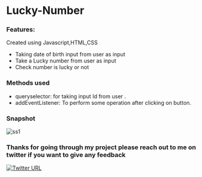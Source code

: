# Lucky-Number

### Features:
Created using Javascript,HTML,CSS

-  Taking date of birth input from user as input
-  Take a Lucky number from user as input
-  Check number is lucky or not 

### Methods used

-   queryselector: for taking input Id from user .
-   addEventListener: To perform some operation after clicking on button.


### Snapshot

![ss1](https://user-images.githubusercontent.com/44290901/134713056-8cffc251-bce2-4a40-8ac9-2bb3edcf1bf7.PNG)


### Thanks for going through my project please reach out to me on twitter if you want to give any feedback

[![Twitter URL](https://img.shields.io/badge/Twitter-1DA1F2?style=for-the-badge&logo=twitter&logoColor=white)](https://twitter.com/PoojaKelkar5)
